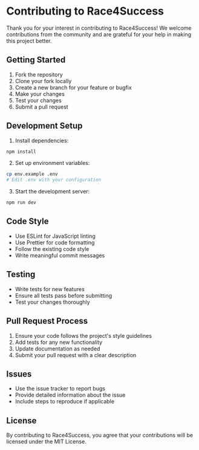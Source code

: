 # Contributing to Race4Success

Thank you for your interest in contributing to Race4Success! We welcome contributions from the community and are grateful for your help in making this project better.

## Getting Started

1. Fork the repository
2. Clone your fork locally
3. Create a new branch for your feature or bugfix
4. Make your changes
5. Test your changes
6. Submit a pull request

## Development Setup

1. Install dependencies:
```bash
npm install
```

2. Set up environment variables:
```bash
cp env.example .env
# Edit .env with your configuration
```

3. Start the development server:
```bash
npm run dev
```

## Code Style

- Use ESLint for JavaScript linting
- Use Prettier for code formatting
- Follow the existing code style
- Write meaningful commit messages

## Testing

- Write tests for new features
- Ensure all tests pass before submitting
- Test your changes thoroughly

## Pull Request Process

1. Ensure your code follows the project's style guidelines
2. Add tests for any new functionality
3. Update documentation as needed
4. Submit your pull request with a clear description

## Issues

- Use the issue tracker to report bugs
- Provide detailed information about the issue
- Include steps to reproduce if applicable

## License

By contributing to Race4Success, you agree that your contributions will be licensed under the MIT License.
